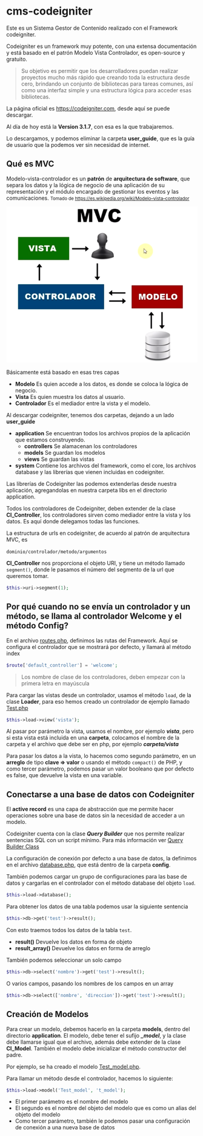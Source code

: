 # cms-codeigniter

Este es un Sistema Gestor de Contenido realizado con el Framework codeigniter.

Codeigniter es un framework muy potente, con una extensa documentación y está basado en el patrón Modelo Vista Controlador, es open-source y gratuito.

> Su objetivo es permitir que los desarrolladores puedan realizar proyectos mucho más rápido que creando toda la estructura desde cero, brindando un conjunto de bibliotecas para tareas comunes, así como una interfaz simple y una estructura lógica para acceder esas bibliotecas.

La página oficial es https://codeigniter.com, desde aquí se puede descargar.

Al día de hoy está la **Version 3.1.7**, con esa es la que trabajaremos.

Lo descargamos, y podemos eliminar la carpeta **user_guide**, que es la guía de usuario que la podemos ver sin necesidad de internet.

## Qué es MVC

Modelo-vista-controlador es un **patrón** de **arquitectura de software**, que separa los datos y la lógica de negocio de una aplicación de su representación y el módulo encargado de gestionar los eventos y las comunicaciones. 
<small>Tomado de https://es.wikipedia.org/wiki/Modelo–vista–controlador</small>

![Modelo–vista–controlador](/images/mvc.png)

Básicamente está basado en esas tres capas
- **Modelo** Es quien accede a los datos, es donde se coloca la lógica de negocio.
- **Vista** Es quien muestra los datos al usuario.
- **Controlador** Es el mediador entre la vista y el modelo.

Al descargar codeigniter, tenemos dos carpetas, dejando a un lado **user_guide**
- **application** Se encuentran todos los archivos propios de la aplicación que estamos construyendo.
	- **controllers** Se alamacenan los controladores
	- **models** Se guardan los modelos
	- **views** Se guardan las vistas
- **system** Contiene los archivos del framework, como el core, los archivos database y las librerías que vienen incluidas en codeigniter.


Las librerías de Codeigniter las podemos extenderlas desde nuestra aplicación, agregandolas en nuestra carpeta libs en el directorio application.

Todos los controladores de Codeigniter, deben extender de la clase **CI_Controller**, los controladores sirven como mediador entre la vista y los datos. Es aquí donde delegamos todas las funciones.

La estructura de urls en codeigniter, de acuerdo al patrón de arquitectura MVC, es 

`dominio/controlador/metodo/argumentos`

**CI_Controller** nos proporciona el objeto URI, y tiene un método llamado `segment()`, donde le pasamos el número del segmento de la url que queremos tomar.
```php 
$this->uri->segment(1);
```

## Por qué cuando no se envía un controlador y un método, se llama al controlador Welcome y el método Config?

En el archivo [routes.php](/application/config/routes.php), definimos las rutas del Framework. Aquí se configura el controlador que se mostrará por defecto, y llamará al método index
```php 
$route['default_controller'] = 'welcome';
``` 

> Los nombre de clase de los controladores, deben empezar con la primera letra en mayúscula

Para cargar las vistas desde un controlador, usamos el método `load`, de la clase **Loader**, para eso hemos creado un controlador de ejemplo llamado [Test.php](/application/controllers/Test.php)
```php 
$this->load->view('vista');
```
Al pasar por parámetro la vista, usamos el nombre, por ejemplo **_vista_**, pero si esta vista está incluida  en una **carpeta**, colocamos el nombre de la carpeta y el archivo que debe ser en php, por ejemplo **_carpeta/vista_**

Para pasar los datos a la vista, lo hacemos como segundo parámetro, en un **arreglo** de tipo **clave => valor** o usando el método `compact()` de PHP, y como tercer parámetro, podemos pasar un valor booleano que por defecto es false, que devuelve la vista en una variable.


## Conectarse a una base de datos con Codeigniter
El **active record** es una capa de abstracción que me permite hacer operaciones sobre una base de datos sin la necesidad de acceder a un modelo.

Codeigniter cuenta con la clase **_Query Builder_** que nos permite realizar sentencias SQL con un script mínimo. Para más información ver [Query Builder Class](https://www.codeigniter.com/userguide3/database/query_builder.html)


La configuración de conexión por defecto a una base de datos, la definimos en el archivo [database.php](/application/config/database.php), que está dentro de la carpeta **config**.

También podemos cargar un grupo de configuraciones para las base de datos y cargarlas en el controlador con el método database del objeto `load`. 
```php 
$this->load->database();
```

Para obtener los datos de una tabla podemos usar la siguiente sentencia
```php 
$this->db->get('test')->result();
```
Con esto traemos todos los datos de la tabla `test`.

- **result()** Devuelve los datos en forma de objeto 
- **result_array()** Devuelve los datos en forma de arreglo

También podemos seleccionar un solo campo 
```php 
$this->db->select('nombre')->get('test')->result();
```

O varios campos, pasando los nombres de los campos en un array 
```php 
$this->db->select(['nombre', 'direccion'])->get('test')->result();
```

## Creación de Modelos 
Para crear un modelo, debemos hacerlo en la carpeta **models**, dentro del directorio **application**. El modelo, debe tener el sufijo **_\_model_**, y la clase debe llamarse igual que el archivo, además debe extender de la clase **CI_Model**. También el modelo debe inicializar el método constructor del padre.

Por ejemplo, se ha creado el modelo [Test_model.php](/application/models/Test_model.php).

Para llamar un método desde el controlador, hacemos lo siguiente:
```php 
$this->load->model('Test_model', 't_model');
```
- El primer parámetro es el nombre del modelo 
- El segundo es el nombre del objeto del modelo que es como un alias del objeto del modelo 
- Como tercer parámetro, también le podemos pasar una configuración de conexión a una nueva base de datos




